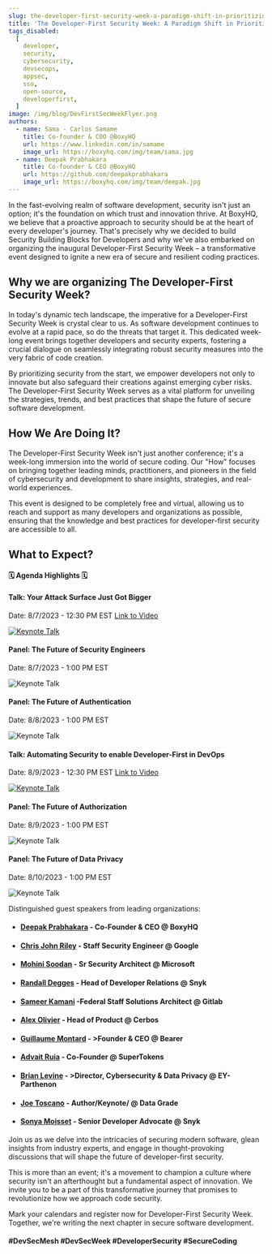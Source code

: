 ```yaml
---
slug: the-developer-first-security-week-a-paradigm-shift-in-prioritizing-code-security
title: 'The Developer-First Security Week: A Paradigm Shift in Prioritizing Code Security'
tags_disabled:
  [
    developer,
    security,
    cybersecurity,
    devsecops,
    appsec,
    sso,
    open-source,
    developerfirst,
  ]
image: /img/blog/DevFirstSecWeekFlyer.png
authors:
  - name: Sama - Carlos Samame
    title: Co-founder & COO @BoxyHQ
    url: https://www.linkedin.com/in/samame
    image_url: https://boxyhq.com/img/team/sama.jpg
  - name: Deepak Prabhakara
    title: Co-founder & CEO @BoxyHQ
    url: https://github.com/deepakprabhakara
    image_url: https://boxyhq.com/img/team/deepak.jpg
---
```


In the fast-evolving realm of software development, security isn't just an option; it's the foundation on which trust and innovation thrive. At BoxyHQ, we believe that a proactive approach to security should be at the heart of every developer's journey. That's precisely why we decided to build Security Building Blocks for Developers and why we've also embarked on organizing the inaugural Developer-First Security Week – a transformative event designed to ignite a new era of secure and resilient coding practices.

## Why we are organizing The Developer-First Security Week?

In today's dynamic tech landscape, the imperative for a Developer-First Security Week is crystal clear to us. As software development continues to evolve at a rapid pace, so do the threats that target it. This dedicated week-long event brings together developers and security experts, fostering a crucial dialogue on seamlessly integrating robust security measures into the very fabric of code creation.

By prioritizing security from the start, we empower developers not only to innovate but also safeguard their creations against emerging cyber risks. The Developer-First Security Week serves as a vital platform for unveiling the strategies, trends, and best practices that shape the future of secure software development.

## How We Are Doing It?

The Developer-First Security Week isn't just another conference; it's a week-long immersion into the world of secure coding. Our "How" focuses on bringing together leading minds, practitioners, and pioneers in the field of cybersecurity and development to share insights, strategies, and real-world experiences.

This event is designed to be completely free and virtual, allowing us to reach and support as many developers and organizations as possible, ensuring that the knowledge and best practices for developer-first security are accessible to all.

## What to Expect?

#### 🗓️ Agenda Highlights 🗓️

#### Talk: Your Attack Surface Just Got Bigger

Date: 8/7/2023 - 12:30 PM EST
<a href="https://www.youtube.com/watch?v=qVECqnuw1H8">
Link to Video

![Keynote Talk](/img/blog/speaker-card-sonya-moisett.png)

</a>

#### Panel: The Future of Security Engineers

Date: 8/7/2023 - 1:00 PM EST

![Keynote Talk](/img/blog/the-future-of-security-engineers.png)

#### Panel: The Future of Authentication

Date: 8/8/2023 - 1:00 PM EST

![Keynote Talk](/img/blog/the-future-of-authentication.png)

#### Talk: Automating Security to enable Developer-First in DevOps

Date: 8/9/2023 - 12:30 PM EST
<a href="https://www.youtube.com/watch?v=iyxvBcm86OY">
Link to Video

![Keynote Talk](/img/blog/speaker-card-mohini-soodan-keynote.png)

</a>

#### Panel: The Future of Authorization

Date: 8/9/2023 - 1:00 PM EST

![Keynote Talk](/img/blog/the-future-of-authorization.png)

#### Panel: The Future of Data Privacy

Date: 8/10/2023 - 1:00 PM EST

![Keynote Talk](/img/blog/the-future-of-data-privacy.png)

Distinguished guest speakers from leading organizations:

- #### [Deepak Prabhakara](https://www.linkedin.com/in/deepakp/m) - Co-Founder & CEO @ BoxyHQ
- #### [Chris John Riley](https://www.linkedin.com/in/chrisjohnriley/) - Staff Security Engineer @ Google
- #### [Mohini Soodan](https://www.linkedin.com/in/mohini-soodan-47604958/) - Sr Security Architect @ Microsoft
- #### [Randall Degges](https://www.linkedin.com/in/rdegges/) - Head of Developer Relations @ Snyk
- #### [Sameer Kamani](https://about.gitlab.com/) -Federal Staff Solutions Architect @ Gitlab
- #### [Alex Olivier](https://www.linkedin.com/in/alexolivier/) - Head of Product @ Cerbos
- #### [Guillaume Montard](https://www.linkedin.com/in/guillaumemontard/) - >Founder & CEO @ Bearer
- #### [Advait Ruia](https://www.linkedin.com/in/advait-ruia-2aa52a85/) - Co-Founder @ SuperTokens
- #### [Brian Levine](https://www.linkedin.com/in/brian-levine-cyberlaw/) - >Director, Cybersecurity & Data Privacy @ EY-Parthenon
- #### [Joe Toscano](https://www.linkedin.com/in/realjoet/) - Author/Keynote/ @ Data Grade
- #### [Sonya Moisset](https://www.linkedin.com/in/sonyamoisset/) - Senior Developer Advocate @ Snyk

Join us as we delve into the intricacies of securing modern software, glean insights from industry experts, and engage in thought-provoking discussions that will shape the future of developer-first security.

This is more than an event; it's a movement to champion a culture where security isn't an afterthought but a fundamental aspect of innovation. We invite you to be a part of this transformative journey that promises to revolutionize how we approach code security.

Mark your calendars and register now for Developer-First Security Week. Together, we're writing the next chapter in secure software development.

#### #DevSecMesh #DevSecWeek #DeveloperSecurity #SecureCoding
